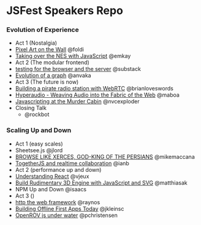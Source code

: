 # JSFest Speakers Repo

### Evolution of Experience

 * Act 1 (Nostalgia)			
  * [Pixel Art on the Wall](https://github.com/mikeal/jsfest2014-cfp/issues/27) @foldi	
  * [Taking over the NES with JavaScript](https://github.com/mikeal/jsfest2014-cfp/issues/29) @emkay	
 * Act 2 (The modular frontend)		
  * [testing for the browser and the server](https://github.com/mikeal/jsfest2014-cfp/issues/3) @substack	
  * [Evolution of a graph](https://github.com/mikeal/jsfest2014-cfp/issues/43) @anvaka	
 * Act 3 (The future is now)		
  * [Building a pirate radio station with WebRTC](https://github.com/mikeal/jsfest2014-cfp/issues/15) @brianloveswords
  * [Hyperaudio - Weaving Audio into the Fabric of the Web](https://github.com/mikeal/jsfest2014-cfp/issues/59) @maboa
  * [Javascripting at the Murder Cabin](https://github.com/mikeal/jsfest2014-cfp/issues/22) @nvcexploder
* Closing Talk
  * @rockbot

### Scaling Up and Down

 * Act 1 (easy scales)			
  * Sheetsee.js	@jlord	
  * [BROWSE LIKE XERCES, GOD-KING OF THE PERSIANS](https://github.com/mikeal/jsfest2014-cfp/issues/13) @mikemaccana
  * [TogetherJS and realtime collaboration](https://github.com/mikeal/jsfest2014-cfp/issues/33) @ianb	
 * Act 2 (performance up and down)		
  * [Understanding React](https://github.com/mikeal/jsfest2014-cfp/issues/26) @vjeux	
  * [Build Rudimentary 3D Engine with JavaScript and SVG](https://github.com/mikeal/jsfest2014-cfp/issues/11)	@matthiasak	
  * NPM Up and Down @isaacs	
 * Act 3 ()
  * [http the web framework](https://github.com/mikeal/jsfest2014-cfp/issues/50) @raynos	
  * [Building Offline First Apps Today](https://github.com/mikeal/jsfest2014-cfp/issues/36) @jkleinsc
  * [OpenROV js under water](https://github.com/mikeal/jsfest2014-cfp/issues/44) @pchristensen	
